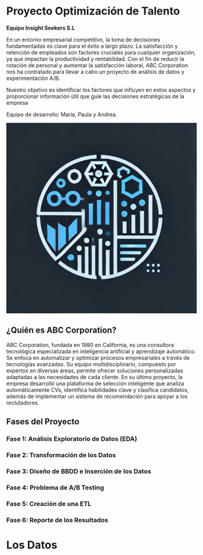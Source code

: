 # Proyecto Optimización de Talento
**Equipo Insight Seekers S.L**

En un entorno empresarial competitivo, la toma de decisiones fundamentadas es clave para el éxito a largo plazo. La satisfacción y retención de empleados son factores cruciales para cualquier organización, ya que impactan la productividad y rentabilidad. Con el fin de reducir la rotación de personal y aumentar la satisfacción laboral, ABC Corporation nos ha contratado para llevar a cabo un proyecto de análisis de datos y experimentación A/B. 

Nuestro objetivo es identificar los factores que influyen en estos aspectos y proporcionar información útil que guíe las decisiones estratégicas de la empresa

Equipo de desarrollo: Maria, Paula y Andrea.

![imagen_logo](logo.jpeg)

## ¿Quién es ABC Corporation?

ABC Corporation, fundada en 1980 en California, es una consultora tecnológica especializada en inteligencia artificial y aprendizaje automático. Se enfoca en automatizar y optimizar procesos empresariales a través de tecnologías avanzadas. Su equipo multidisciplinario, compuesto por expertos en diversas áreas, permite ofrecer soluciones personalizadas adaptadas a las necesidades de cada cliente. En su último proyecto, la empresa desarrolló una plataforma de selección inteligente que analiza automáticamente CVs, identifica habilidades clave y clasifica candidatos, además de implementar un sistema de recomendación para apoyar a los reclutadores.

## Fases del Proyecto

### Fase 1: Análisis Exploratorio de Datos (EDA)

### Fase 2: Transformación de los Datos

### Fase 3: Diseño de BBDD e Inserción de los Datos

### Fase 4: Problema de A/B Testing

### Fase 5: Creación de una ETL

### Fase 6: Reporte de los Resultados

# Los Datos

